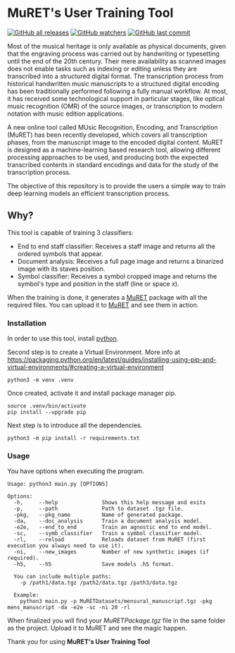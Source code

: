 # MuRET's User Training Tool
[![GitHub all releases](https://img.shields.io/github/downloads/JuanCarlosMartinezSevilla/MuRET-UserTool/total)](https://github.com/JuanCarlosMartinezSevilla/MuRET-UserTool) [![GitHub watchers](https://img.shields.io/github/watchers/JuanCarlosMartinezSevilla/MuRET-UserTool)](https://github.com/JuanCarlosMartinezSevilla/MuRET-UserTool/watchers) [![GitHub last commit](https://img.shields.io/github/last-commit/JuanCarlosMartinezSevilla/MuRET-UserTool)](https://github.com/JuanCarlosMartinezSevilla/MuRET-UserTool/commits/main)


Most of the musical heritage is only available as physical documents, given that the engraving process was carried out by handwriting or typesetting until the end of the 20th century. Their mere availability as scanned images does not enable tasks such as indexing or editing unless they are transcribed into a structured digital format. The transcription process from historical handwritten music manuscripts to a structured digital encoding has been traditionally performed following a fully manual workflow. At most, it has received some technological support in particular stages, like optical music recognition (OMR) of the source images, or transcription to modern notation with music edition applications.

A new online tool called MUsic Recognition, Encoding, and Transcription (MuRET) has been recently developed, which covers all transcription phases, from the manuscript image to the encoded digital content. MuRET is designed as a machine-learning based research tool, allowing different processing approaches to be used, and producing both the expected transcribed contents in standard encodings and data for the study of the transcription process.

The objective of this repository is to provide the users a simple way to train deep learning models an efficient transcription process.

## Why?
This tool is capable of training 3 classifiers:
- End to end staff classifier: Receives a staff image and returns all the ordered symbols that appear.
- Document analysis: Receives a full page image and returns a binarized image with its staves position.
- Symbol classifier: Receives a symbol cropped image and returns the symbol's type and position in the staff (line or space *x*).


When the training is done, it generates a [MuRET](https://muret.dlsi.ua.es/muret/#/about) package with all the required files. You can upload it to [MuRET](https://muret.dlsi.ua.es/muret/#/about) and see them in action.


### Installation

In order to use this tool, install [python](https://www.python.org/downloads/). 

Second step is to create a Virtual Environment. 
More info at https://packaging.python.org/en/latest/guides/installing-using-pip-and-virtual-environments/#creating-a-virtual-environment

```shell
python3 -m venv .venv
```
Once created, activate it and install package manager pip.

```shell
source .venv/bin/activate
pip install --upgrade pip
```
Next step is to introduce all the dependencies.
```shell
python3 -m pip install -r requirements.txt
```
### Usage
You have options when executing the program.
```shell
Usage: python3 main.py [OPTIONS]

Options:
  -h,     --help              Shows this help message and exits
  -p,     --path              Path to dataset .tgz file.
  -pkg,   --pkg_name          Name of generated package.
  -da,    --doc_analysis      Train a document analysis model.
  -e2e,   --end_to_end        Train an agnostic end to end model.
  -sc,    --symb_classifier   Train a symbol classifier model.
  -rl,    --reload            Reloads dataset from MuRET (first execution you always need to use it).
  -ni,    --new_images        Number of new synthetic images (if required).
  -h5,    --h5                Save models .h5 format.
  
  You can include multiple paths:
    -p /path1/data.tgz /path2/data.tgz /path3/data.tgz
  
  Example:
    python3 main.py -p MuRETDatasets/mensural_manuscript.tgz -pkg mens_manuscript -da -e2e -sc -ni 20 -rl
```
When finalized you will find your *MuRETPackage.tgz* file in the same folder as the project. Upload it to MuRET and see the magic happen.

Thank you for using **MuRET's User Training Tool**
